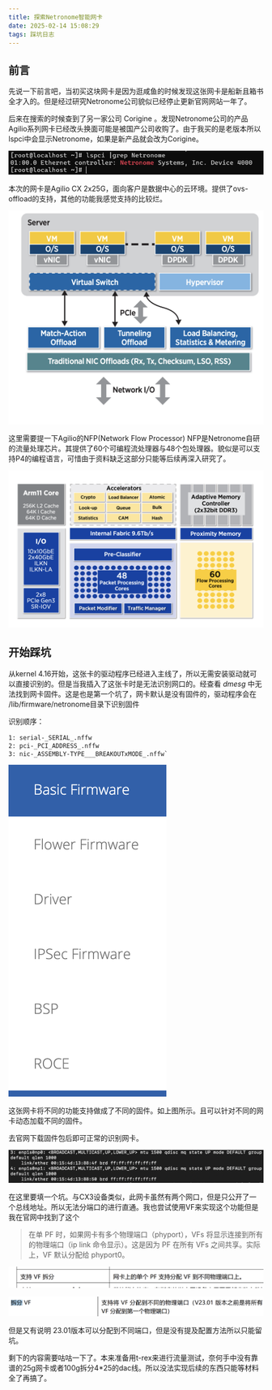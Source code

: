 ```yaml
---
title: 探索Netronome智能网卡
date: 2025-02-14 15:08:29
tags: 踩坑日志
---
```


## 前言

先说一下前言吧，当初买这块网卡是因为逛咸鱼的时候发现这张网卡是船新且箱书全才入的。但是经过研究Netronome公司貌似已经停止更新官网网站一年了。

后来在搜索的时候查到了另一家公司 Corigine 。发现Netronome公司的产品Agilio系列网卡已经改头换面可能是被国产公司收购了。由于我买的是老版本所以lspci中会显示Netronome，如果是新产品就会改为Corigine。

![](../img/6e18fb2dfd8b3df671ac09ae1b59b8e1.png)

本次的网卡是Agilio CX 2x25G，面向客户是数据中心的云环境。提供了ovs-offload的支持，其他的功能我感觉支持的比较烂。

![](../img/Screen-uvKwpgHl.png)

这里需要提一下Agilio的NFP(Network Flow Processor)  NFP是Netronome自研的流量处理芯片。其提供了60个可编程流处理器与48个包处理器。貌似是可以支持P4的编程语言，可惜由于资料缺乏这部分只能等后续再深入研究了。

![](../img/Screen-2HXxAd0Q.png)

## 开始踩坑

从kernel 4.16开始，这张卡的驱动程序已经进入主线了，所以无需安装驱动就可以直接识别的。但是当我插入了这张卡时是无法识别网口的。经查看 *dmesg* 中无法找到网卡固件。这是也是第一个坑了，网卡默认是没有固件的，驱动程序会在 /lib/firmware/netronome目录下识别固件

识别顺序：

```
1: serial-_SERIAL_.nffw 
2: pci-_PCI_ADDRESS_.nffw 
3: nic-_ASSEMBLY-TYPE___BREAKOUTxMODE_.nffw`
```

![](../img/Screen-BF3KTz4q.png)

这张网卡将不同的功能支持做成了不同的固件。如上图所示。且可以针对不同的网卡动态加载不同的固件。

去官网下载固件包后即可正常的识别网卡。

![](../img/Screen-I6HcWDgl.png)

在这里要填一个坑。与CX3设备类似，此网卡虽然有两个网口，但是只公开了一个总线地址。所以无法分端口的进行直通。我也尝试使用VF来实现这个功能但是我在官网中找到了这个

> 在单 PF 时，如果网卡有多个物理端口（phyport），VFs 将显示连接到所有的物理端口（ip link 命令显示）。这是因为 PF 在所有 VFs 之间共享。实际上，VF 默认分配给 phyport0。

![Screen-ygGc463W](../img/Screen-ygGc463W.png)

![Screen-4Z2yDcIj](../img/Screen-4Z2yDcIj.png)

但是又有说明 23.01版本可以分配到不同端口，但是没有提及配置方法所以只能留坑。

剩下的内容需要咕咕一下了。本来准备用t-rex来进行流量测试，奈何手中没有靠谱的25g网卡或者100g拆分4*25的dac线。所以没法实现后续的东西只能等材料全了再搞了。
